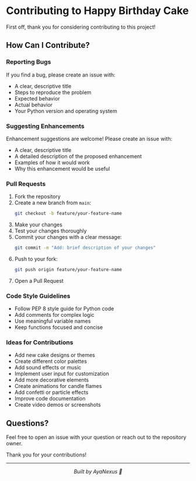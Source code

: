 # Contributing to Happy Birthday Cake

First off, thank you for considering contributing to this project!

## How Can I Contribute?

### Reporting Bugs

If you find a bug, please create an issue with:
- A clear, descriptive title
- Steps to reproduce the problem
- Expected behavior
- Actual behavior
- Your Python version and operating system

### Suggesting Enhancements

Enhancement suggestions are welcome! Please create an issue with:
- A clear, descriptive title
- A detailed description of the proposed enhancement
- Examples of how it would work
- Why this enhancement would be useful

### Pull Requests

1. Fork the repository
2. Create a new branch from `main`:
   ```bash
   git checkout -b feature/your-feature-name
   ```
3. Make your changes
4. Test your changes thoroughly
5. Commit your changes with a clear message:
   ```bash
   git commit -m "Add: brief description of your changes"
   ```
6. Push to your fork:
   ```bash
   git push origin feature/your-feature-name
   ```
7. Open a Pull Request

### Code Style Guidelines

- Follow PEP 8 style guide for Python code
- Add comments for complex logic
- Use meaningful variable names
- Keep functions focused and concise

### Ideas for Contributions

- Add new cake designs or themes
- Create different color palettes
- Add sound effects or music
- Implement user input for customization
- Add more decorative elements
- Create animations for candle flames
- Add confetti or particle effects
- Improve code documentation
- Create video demos or screenshots

## Questions? 

Feel free to open an issue with your question or reach out to the repository owner.

Thank you for your contributions!

---
<div align="center">
  <em>Built by AyaNexus 🦢</em>
</div>
